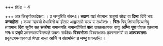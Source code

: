 +++
title = 4

+++
अत्र लिङ्गोक्तदेवता: । प्र जग्मुरिति संबन्धः। **सक्षणः** यज्ञं सेवमानः शत्रूणां सोढा वा **दिव्यः** दिवि भवः **कण्वहोता** । कण्वा ऋषयो मेधाविनो वा होतार आह्वातारो यस्य स तथोक्तः । **त्रितः** त्रिषु क्षित्यादिस्थानेषु तायमानः **दिवः** सूर्येण सह **सजोषाः** समानगतिः समानप्रीतिर्वा **वातः** उक्तलक्षणकः वायुः **अग्निः** **पूषा** पोषक एतन्नामा **भगः** च **प्रभृथे** प्रभरणवत्यस्मिन्यज्ञे उक्ताः सर्वदेवाः **विश्वभोजाः** विश्वरक्षकाः कृत्स्नात्तारो वा **आश्वश्वतमाः** प्रकृष्टगमनाश्ववतां श्रेष्ठाः सन्तः **आजिं** **न** संग्राममिव **प्र** **जग्मुः** प्रगच्छन्ति ।